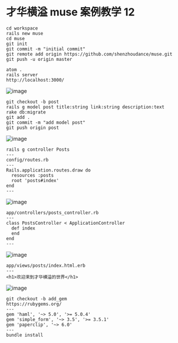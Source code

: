 # 才华横溢 muse 案例教学 12
```
cd workspace
rails new muse
cd muse
git init
git commit -m "initial commit"
git remote add origin https://github.com/shenzhoudance/muse.git
git push -u origin master
```
```
atom .
rails server
http://localhost:3000/
```
![image](https://ws2.sinaimg.cn/large/006tKfTcgy1fpnw0fa0rej30uy0rsh3o.jpg)

```
git checkout -b post
rails g model post title:string link:string description:text
rake db:migrate
git add .
git commit -m "add model post"
git push origin post
```
![image](https://ws1.sinaimg.cn/large/006tKfTcgy1fpnw57nd6vj31bk0h0wi2.jpg)
```
rails g controller Posts
---
config/routes.rb
---
Rails.application.routes.draw do
  resources :posts
  root 'posts#index'
end
---
```
![image](https://ws4.sinaimg.cn/large/006tKfTcgy1fpnwxsqojij311u09wjs6.jpg)
```
app/controllers/posts_controller.rb
---
class PostsController < ApplicationController
  def index
  end
end
---
```
![image](https://ws1.sinaimg.cn/large/006tKfTcgy1fpnx04vaesj31kw0hp44e.jpg)
```
app/views/posts/index.html.erb
---
<h1>欢迎来到才华横溢的世界</h1>
```
![image](https://ws3.sinaimg.cn/large/006tKfTcgy1fpnx26bh58j30r808kdgf.jpg)

```
git checkout -b add_gem
https://rubygems.org/
---
gem 'haml', '~> 5.0', '>= 5.0.4'
gem 'simple_form', '~> 3.5', '>= 3.5.1'
gem 'paperclip', '~> 6.0'
---
bundle install
